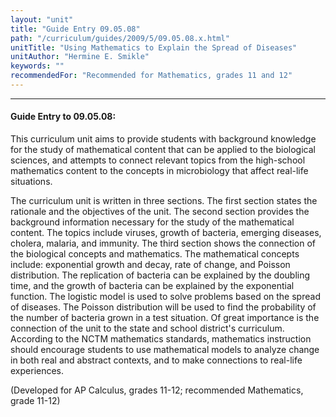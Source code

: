 ```yaml
---
layout: "unit"
title: "Guide Entry 09.05.08"
path: "/curriculum/guides/2009/5/09.05.08.x.html"
unitTitle: "Using Mathematics to Explain the Spread of Diseases"
unitAuthor: "Hermine E. Smikle"
keywords: ""
recommendedFor: "Recommended for Mathematics, grades 11 and 12"
---
```

<body>
<hr/>
<h4>
Guide Entry to 09.05.08:
</h4>
This curriculum unit aims to provide students with background knowledge for the study of mathematical content that can be applied to the biological sciences, and attempts to connect relevant topics from the high-school mathematics content to the concepts in microbiology that affect real-life situations.
<p>
The curriculum unit is written in three sections. The first section states the rationale and the objectives of the unit. The second section provides the background information necessary for the study of the mathematical content. The topics include viruses, growth of bacteria, emerging diseases, cholera, malaria, and immunity. The third section shows the connection of the biological concepts and mathematics. The mathematical concepts include: exponential growth and decay, rate of change, and Poisson distribution. The replication of bacteria can be explained by the doubling time, and the growth of bacteria can be explained by the exponential function. The logistic model is used to solve problems based on the spread of diseases. The Poisson distribution will be used to find the probability of the number of bacteria grown in a test situation. Of great importance is the connection of the unit to the state and school district's curriculum. According to the NCTM mathematics standards, mathematics instruction should encourage students to use mathematical models to analyze change in both real and abstract contexts, and to make connections to real-life experiences.
</p>
<p>
(Developed for AP Calculus, grades 11-12; recommended Mathematics, grade 11-12)
</p>
</body>
